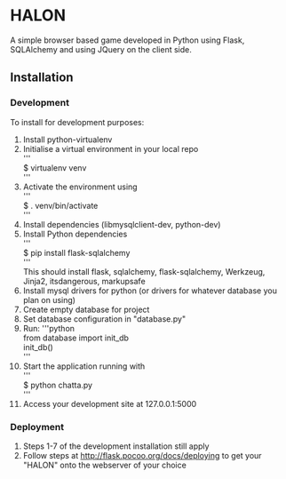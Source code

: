 HALON
=====
A simple browser based game developed in Python using Flask, SQLAlchemy and using JQuery on the client side.

## Installation

### Development
To install for development purposes:  
1) Install python-virtualenv  
2) Initialise a virtual environment in your local repo  
	'''  
	$ virtualenv venv  
	'''  
3) Activate the environment using  
	'''  
	$ . venv/bin/activate  
	'''  
4) Install dependencies (libmysqlclient-dev, python-dev)  
5) Install Python dependencies  
	'''  
	$ pip install flask-sqlalchemy  
	'''   
	This should install flask, sqlalchemy, flask-sqlalchemy, Werkzeug, Jinja2, itsdangerous, markupsafe  
4) Install mysql drivers for python (or drivers for whatever database you plan on using)  
5) Create empty database for project  
6) Set database configuration in "database.py"  
7) Run: '''python  
	from database import init_db  
	init_db()  
	'''  
8) Start the application running with  
	'''  
	$ python chatta.py  
	'''  
9) Access your development site at 127.0.0.1:5000  
  
### Deployment
1) Steps 1-7 of the development installation still apply  
2) Follow steps at http://flask.pocoo.org/docs/deploying to get your "HALON" onto the webserver of your choice 
